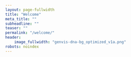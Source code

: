 ```yaml
---
layout: page-fullwidth
title: "Welcome"
meta_title: ""
subheadline: ""
teaser: ""
permalink: "/welcome/"
header:
    image_fullwidth: "genvis-dna-bg_optimized_v1a.png"
robots: noindex
---
```

